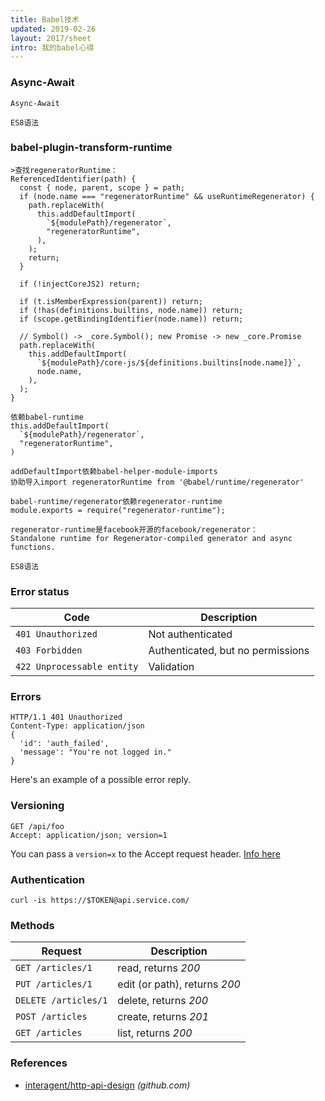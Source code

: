 ```yaml
---
title: Babel技术
updated: 2019-02-26
layout: 2017/sheet
intro: 我的babel心得
---
```


### Async-Await

```
Async-Await

ES8语法
```

### babel-plugin-transform-runtime

```
>查找regeneratorRuntime：
ReferencedIdentifier(path) {
  const { node, parent, scope } = path;
  if (node.name === "regeneratorRuntime" && useRuntimeRegenerator) {
    path.replaceWith(
      this.addDefaultImport(
        `${modulePath}/regenerator`,
        "regeneratorRuntime",
      ),
    );
    return;
  }

  if (!injectCoreJS2) return;

  if (t.isMemberExpression(parent)) return;
  if (!has(definitions.builtins, node.name)) return;
  if (scope.getBindingIdentifier(node.name)) return;

  // Symbol() -> _core.Symbol(); new Promise -> new _core.Promise
  path.replaceWith(
    this.addDefaultImport(
      `${modulePath}/core-js/${definitions.builtins[node.name]}`,
      node.name,
    ),
  );
}

依赖babel-runtime
this.addDefaultImport(
  `${modulePath}/regenerator`,
  "regeneratorRuntime",
)

addDefaultImport依赖babel-helper-module-imports
协助导入import regeneratorRuntime from '@babel/runtime/regenerator'

babel-runtime/regenerator依赖regenerator-runtime
module.exports = require("regenerator-runtime");

regenerator-runtime是facebook开源的facebook/regenerator：
Standalone runtime for Regenerator-compiled generator and async functions.

ES8语法
```

### Error status

| Code                       | Description                       |
| -------------------------- | --------------------------------- |
| `401 Unauthorized`         | Not authenticated                 |
| `403 Forbidden`            | Authenticated, but no permissions |
| `422 Unprocessable entity` | Validation                        |

### Errors

```
HTTP/1.1 401 Unauthorized
Content-Type: application/json
{
  'id': 'auth_failed',
  'message': "You're not logged in."
}
```

Here's an example of a possible error reply.

### Versioning

```
GET /api/foo
Accept: application/json; version=1
```

You can pass a `version=x` to the Accept request header. [Info here](https://github.com/interagent/http-api-design#version-with-accepts-header)

### Authentication

```
curl -is https://$TOKEN@api.service.com/
```

### Methods

| Request              | Description                   |
| -------------------- | ----------------------------- |
| `GET /articles/1`    | read, returns _200_           |
| `PUT /articles/1`    | edit (or path), returns _200_ |
| `DELETE /articles/1` | delete, returns _200_         |
| `POST /articles`     | create, returns _201_         |
| `GET /articles`      | list, returns _200_           |

### References

* [interagent/http-api-design](https://github.com/interagent/http-api-design) _(github.com)_
